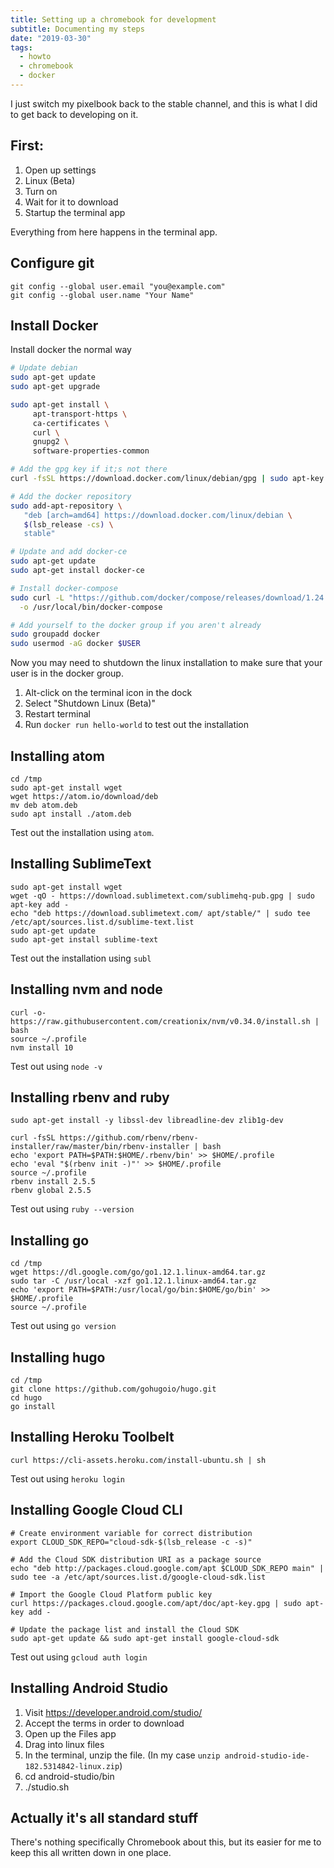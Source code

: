 ```yaml
---
title: Setting up a chromebook for development
subtitle: Documenting my steps
date: "2019-03-30"
tags:
  - howto
  - chromebook
  - docker
---
```


I just switch my pixelbook back to the stable channel, and this is what I did to get back to developing on it.

## First:

1. Open up settings
2. Linux (Beta)
3. Turn on
4. Wait for it to download
5. Startup the terminal app

Everything from here happens in the terminal app.

## Configure git

```
git config --global user.email "you@example.com"
git config --global user.name "Your Name"
```

## Install Docker

Install docker the normal way

```bash
# Update debian
sudo apt-get update
sudo apt-get upgrade

sudo apt-get install \
     apt-transport-https \
     ca-certificates \
     curl \
     gnupg2 \
     software-properties-common

# Add the gpg key if it;s not there
curl -fsSL https://download.docker.com/linux/debian/gpg | sudo apt-key add -

# Add the docker repository
sudo add-apt-repository \
   "deb [arch=amd64] https://download.docker.com/linux/debian \
   $(lsb_release -cs) \
   stable"

# Update and add docker-ce
sudo apt-get update
sudo apt-get install docker-ce

# Install docker-compose
sudo curl -L "https://github.com/docker/compose/releases/download/1.24.0/docker-compose-$(uname -s)-$(uname -m)" \
  -o /usr/local/bin/docker-compose

# Add yourself to the docker group if you aren't already
sudo groupadd docker
sudo usermod -aG docker $USER
```

Now you may need to shutdown the linux installation to make sure that your user is in the docker group.

1. Alt-click on the terminal icon in the dock
2. Select "Shutdown Linux (Beta)"
3. Restart terminal
4. Run `docker run hello-world` to test out the installation

## Installing atom

```
cd /tmp
sudo apt-get install wget
wget https://atom.io/download/deb
mv deb atom.deb
sudo apt install ./atom.deb
```

Test out the installation using `atom`.

## Installing SublimeText

```
sudo apt-get install wget
wget -qO - https://download.sublimetext.com/sublimehq-pub.gpg | sudo apt-key add -
echo "deb https://download.sublimetext.com/ apt/stable/" | sudo tee /etc/apt/sources.list.d/sublime-text.list
sudo apt-get update
sudo apt-get install sublime-text
```

Test out the installation using `subl`

## Installing nvm and node

```
curl -o- https://raw.githubusercontent.com/creationix/nvm/v0.34.0/install.sh | bash
source ~/.profile
nvm install 10
```

Test out using `node -v`

## Installing rbenv and ruby

```
sudo apt-get install -y libssl-dev libreadline-dev zlib1g-dev

curl -fsSL https://github.com/rbenv/rbenv-installer/raw/master/bin/rbenv-installer | bash
echo 'export PATH=$PATH:$HOME/.rbenv/bin' >> $HOME/.profile
echo 'eval "$(rbenv init -)"' >> $HOME/.profile
source ~/.profile
rbenv install 2.5.5
rbenv global 2.5.5
```

Test out using `ruby --version`


## Installing go

```
cd /tmp
wget https://dl.google.com/go/go1.12.1.linux-amd64.tar.gz
sudo tar -C /usr/local -xzf go1.12.1.linux-amd64.tar.gz
echo 'export PATH=$PATH:/usr/local/go/bin:$HOME/go/bin' >> $HOME/.profile
source ~/.profile
```

Test out using `go version`

## Installing hugo

```
cd /tmp
git clone https://github.com/gohugoio/hugo.git
cd hugo
go install
```

## Installing Heroku Toolbelt

```
curl https://cli-assets.heroku.com/install-ubuntu.sh | sh
```

Test out using `heroku login`

## Installing Google Cloud CLI

```
# Create environment variable for correct distribution
export CLOUD_SDK_REPO="cloud-sdk-$(lsb_release -c -s)"

# Add the Cloud SDK distribution URI as a package source
echo "deb http://packages.cloud.google.com/apt $CLOUD_SDK_REPO main" | sudo tee -a /etc/apt/sources.list.d/google-cloud-sdk.list

# Import the Google Cloud Platform public key
curl https://packages.cloud.google.com/apt/doc/apt-key.gpg | sudo apt-key add -

# Update the package list and install the Cloud SDK
sudo apt-get update && sudo apt-get install google-cloud-sdk
```

Test out using `gcloud auth login`

## Installing Android Studio

1. Visit https://developer.android.com/studio/
2. Accept the terms in order to download
3. Open up the Files app
4. Drag into linux files
5. In the terminal, unzip the file. (In my case `unzip android-studio-ide-182.5314842-linux.zip`)
6. cd android-studio/bin
7. ./studio.sh

## Actually it's all standard stuff

There's nothing specifically Chromebook about this, but its easier for me to keep this all written down in one place.
